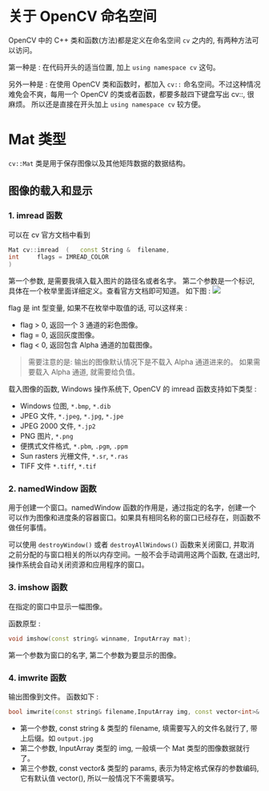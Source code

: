 # 关于 OpenCV 命名空间

OpenCV 中的 C++ 类和函数(方法)都是定义在命名空间 `cv` 之内的, 有两种方法可以访问。

第一种是 : 在代码开头的适当位置, 加上 `using namespace cv` 这句。

另外一种是 : 在使用 OpenCV 类和函数时，都加入 `cv::` 命名空间。不过这种情况难免会不爽，每用一个 OpenCV 的类或者函数，都要多敲四下键盘写出 cv::, 很麻烦。 所以还是直接在开头加上 `using namespace cv` 较方便。

# Mat 类型

`cv::Mat` 类是用于保存图像以及其他矩阵数据的数据结构。

## 图像的载入和显示

### 1. imread 函数
可以在 cv 官方文档中看到

```cpp
Mat cv::imread	(	const String & 	filename,
int 	flags = IMREAD_COLOR
)
```

第一个参数, 是需要我填入载入图片的路径名或者名字。 第二个参数是一个标识, 具体在一个枚举里面详细定义。查看官方文档即可知道。
如下图 :
![](http://p2dak62rv.bkt.clouddn.com/2018.3.2_1.png)

flag 是 int 型变量, 如果不在枚举中取值的话, 可以这样来 :

* flag > 0, 返回一个 3 通道的彩色图像。
* flag = 0, 返回灰度图像。
* flag < 0, 返回包含 Alpha 通道的加载图像。

> 需要注意的是: 输出的图像默认情况下是不载入 Alpha 通道进来的。 如果需要载入 Alpha 通道, 就需要给负值。


载入图像的函数, Windows 操作系统下, OpenCV 的 imread 函数支持如下类型 :

* Windows 位图, `*.bmp`, `*.dib`
* JPEG 文件, `*.jpeg`, `*.jpg`, `*.jpe`
* JPEG 2000 文件, `*.jp2`
* PNG 图片, `*.png`
* 便携式文件格式, `*.pbm`, `.pgm`, `.ppm`
* Sun rasters 光栅文件, `*.sr`, `*.ras`
* TIFF 文件 `*.tiff`, `*.tif`

### 2. namedWindow 函数
用于创建一个窗口。namedWindow 函数的作用是，通过指定的名字，创建一个可以作为图像和进度条的容器窗口。如果具有相同名称的窗口已经存在，则函数不做任何事情。

可以使用 `destroyWindow()` 或者 `destroyAllWindows()` 函数来关闭窗口, 并取消之前分配的与窗口相关的所以内存空间。一般不会手动调用这两个函数, 在退出时, 操作系统会自动关闭资源和应用程序的窗口。

### 3. imshow 函数
在指定的窗口中显示一幅图像。

函数原型 :

```cpp
void imshow(const string& winname, InputArray mat);  
```

第一个参数为窗口的名字, 第二个参数为要显示的图像。

### 4. imwrite 函数
输出图像到文件。 函数如下 :

```cpp
bool imwrite(const string& filename,InputArray img, const vector<int>& params=vector<int>());  
```

* 第一个参数, const string & 类型的 filename, 填需要写入的文件名就行了, 带上后缀。如 `output.jpg`
* 第二个参数, InputArray 类型的 img, 一般填一个 Mat 类型的图像数据就行了。
* 第三个参数, const vector<int>& 类型的 params, 表示为特定格式保存的参数编码, 它有默认值 vector<int>(), 所以一般情况下不需要填写。
